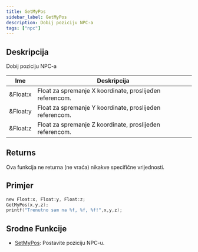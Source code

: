 ```yaml
---
title: GetMyPos
sidebar_label: GetMyPos
description: Dobij poziciju NPC-a
tags: ["npc"]
---
```


## Deskripcija

Dobij poziciju NPC-a
 
| Ime       | Deskripcija                                               |
| --------- | --------------------------------------------------------- |
| &Float:x  | Float za spremanje X koordinate, proslijeđen referencom.  |
| &Float:y  | Float za spremanje Y koordinate, proslijeđen referencom. |
| &Float:z  | Float za spremanje Z koordinate, proslijeđen referencom. |

## Returns

Ova funkcija ne returna (ne vraća) nikakve specifične vrijednosti. 

## Primjer

```c
new Float:x, Float:y, Float:z;
GetMyPos(x,y,z);
printf("Trenutno sam na %f, %f, %f!",x,y,z);
```

## Srodne Funkcije

- [SetMyPos](SetMyPos): Postavite poziciju NPC-u.
